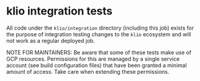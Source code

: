 # klio integration tests

All code under the `klio/integration` directory (including this job) exists for the purpose of integration testing changes to the `klio` ecosystem and will not work as a regular deployed job.

NOTE FOR MAINTAINERS: Be aware that some of these tests make use of GCP resources. Permissions for this are managed by a single service account (see build configuration files) that have been granted a minimal amount of access. Take care when extending these permissions.